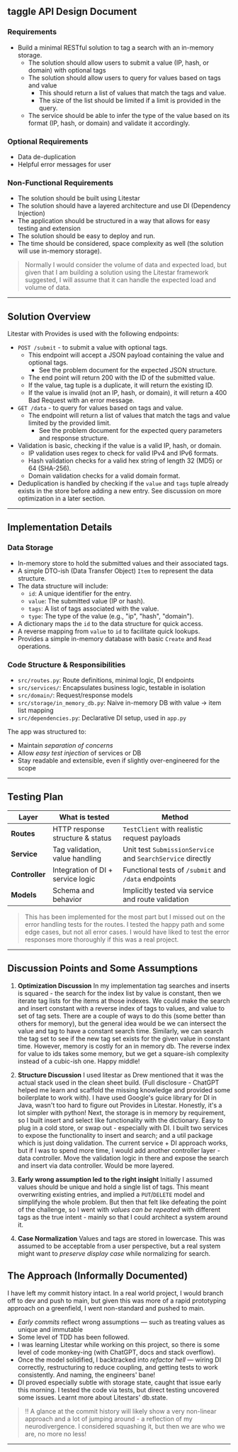 
## taggle API Design Document
### Requirements
- Build a minimal RESTful solution to tag a search with an in-memory storage. 
  - The solution should allow users to submit a value (IP, hash, or domain) with optional tags
  - The solution should allow users to query for values based on tags and value
    - This should return a list of values that match the tags and value.
    - The size of the list should be limited if a limit is provided in the query.
  - The service should be able to infer the type of the value based on its format (IP, hash, or domain) and validate it accordingly.

### Optional Requirements
- Data de-duplication
- Helpful error messages for user

### Non-Functional Requirements
- The solution should be built using Litestar
- The solution should have a layered architecture and use DI (Dependency Injection)
- The application should be structured in a way that allows for easy testing and extension
- The solution should be easy to deploy and run.
- The time should be considered, space complexity as well (the solution will use in-memory storage).

> Normally I would consider the volume of data and expected load, but given that I am building a solution using the Litestar framework suggested, I will assume that it can handle the expected load and volume of data.

---

## Solution Overview
Litestar with Provides is used with the following endpoints:
- `POST /submit` - to submit a value with optional tags.
  - This endpoint will accept a JSON payload containing the value and optional tags.
    - See the problem document for the expected JSON structure.
  - The end point will return 200 with the ID of the submitted value.
  - If the value, tag tuple is a duplicate, it will return the existing ID.
  - If the value is invalid (not an IP, hash, or domain), it will return a 400 Bad Request with an error message.
- `GET /data` - to query for values based on tags and value.
  - The endpoint will return a list of values that match the tags and value limited by the provided limit.
    - See the problem document for the expected query parameters and response structure.
- Validation is basic, checking if the value is a valid IP, hash, or domain.
  - IP validation uses regex to check for valid IPv4 and IPv6 formats.
  - Hash validation checks for a valid hex string of length 32 (MD5) or 64 (SHA-256).
  - Domain validation checks for a valid domain format.
- Deduplication is handled by checking if the `value` and `tags` tuple already exists in the store before adding a new entry. See discussion on more optimization in a later section.

---

## Implementation Details

### Data Storage
- In-memory store to hold the submitted values and their associated tags.
- A simple DTO-ish (Data Transfer Object) `Item` to represent the data structure.
- The data structure will include:
  - `id`: A unique identifier for the entry.
  - `value`: The submitted value (IP or hash).
  - `tags`: A list of tags associated with the value.
  - `type`: The type of the value (e.g., "ip", "hash", "domain").
- A dictionary maps the `id` to the data structure for quick access.
- A reverse mapping from `value` to `id` to facilitate quick lookups.
- Provides a simple in-memory database with basic `Create` and `Read` operations.

### Code Structure & Responsibilities

* `src/routes.py`: Route definitions, minimal logic, DI endpoints
* `src/services/`: Encapsulates business logic, testable in isolation
* `src/domain/`: Request/response models
* `src/storage/in_memory_db.py`: Naive in-memory DB with value → item list mapping
* `src/dependencies.py`: Declarative DI setup, used in `app.py`

The app was structured to:

* Maintain *separation of concerns*
* Allow *easy test injection* of services or DB
* Stay readable and extensible, even if slightly over-engineered for the scope

--- 

## Testing Plan

| Layer          | What is tested                    | Method                                                     |
| -------------- | --------------------------------- | ---------------------------------------------------------- |
| **Routes**     | HTTP response structure & status  | `TestClient` with realistic request payloads               |
| **Service**    | Tag validation, value handling    | Unit test `SubmissionService` and `SearchService` directly |
| **Controller** | Integration of DI + service logic | Functional tests of `/submit` and `/data` endpoints        |
| **Models**     | Schema and behavior               | Implicitly tested via service and route validation         |

> This has been implemented for the most part but I missed out on the error handling tests for the routes. I tested the happy path and some edge cases, but not all error cases. I would have liked to test the error responses more thoroughly if this was a real project.
---

## Discussion Points and Some Assumptions

1. **Optimization Discussion**
   In my implementation tag searches and inserts is squared - the search for the index list by value is constant, then we iterate tag lists for the items at those indexes.
   We could make the search and insert constant with a reverse index of tags to values, and value to set of tag sets. There are a couple of ways to do this (some better than others for memory), but the general idea would be we can intersect the value and tag to have a constant search time. Similarly, we can search the tag set to see if the new tag set exists for the given value in constant time.
   However, memory is costly for an in memory db. The reverse index for value to ids takes some memory, but we get a square-ish complexity instead of a cubic-ish one. Happy middle!

2. **Structure Discussion**
   I used litestar as Drew mentioned that it was the actual stack used in the clean sheet build. (Full disclosure - ChatGPT helped me learn and scaffold the missing knowledge and provided some boilerplate to work with).
   I have used Google's guice library for DI in Java, wasn't too hard to figure out Provides in Litestar. Honestly, it's a lot simpler with python!
   Next, the storage is in memory by requirement, so I built insert and select like functionality with the dictionary. Easy to plug in a cold store, or swap out - especially with DI.
   I built two services to expose the functionality to insert and search; and a util package which is just doing validation.
   The current service + DI approach works, but if I was to spend more time, I would add another controller layer - data controller. Move the validation logic in there and expose the search and insert via data controller. Would be more layered.

3. **Early wrong assumption led to the right insight**
   Initially I assumed values should be unique and hold a single list of tags. This meant overwriting existing entries, and implied a `PUT`/`DELETE` model and simplifying the whole problem.
   But then that felt like defeating the point of the challenge, so I went with *values can be repeated* with different tags as the true intent - mainly so that I could architect a system around it.

4. **Case Normalization**
   Values and tags are stored in lowercase.
   This was assumed to be acceptable from a user perspective, but a real system might want to *preserve display case* while normalizing for search.


## The Approach (Informally Documented)
I have left my commit history intact. In a real world project, I would branch off to dev and push to main, but given this was more of a rapid prototyping approach on a greenfield, I went non-standard and pushed to main.

* *Early commits* reflect wrong assumptions — such as treating values as unique and immutable
* Some level of TDD has been followed.
* I was learning Litestar while working on this project, so there is some level of code monkey-ing (with ChatGPT, docs and stack overflow).
* Once the model solidified, I backtracked into *refactor hell* — wiring DI correctly, restructuring to reduce coupling, and getting tests to work consistently. And naming, the engineers' bane!
* DI proved especially subtle with storage state, caught that issue early this morning. I tested the code via tests, but direct testing uncovered some issues. Learnt more about Litestars' db.state.

> !! A glance at the commit history will likely show a very non-linear approach and a lot of jumping around - a reflection of my neurodivergence. I considered squashing it, but then we are who we are, no more no less!

---